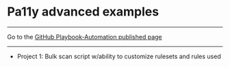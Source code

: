 # Pa11y advanced examples

<hr>

Go to the [GitHub Playbook-Automation published page](https://akingkci.github.io/Dev-Automation/)

<hr>

  * Project 1: Bulk scan script w/ability to customize rulesets and rules used
